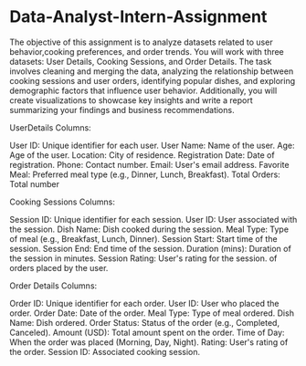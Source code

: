 # Data-Analyst-Intern-Assignment

The objective of this assignment is to analyze datasets related to user behavior,cooking preferences, and order trends.
You will work with three datasets: User Details, Cooking Sessions, and Order Details.
The task involves cleaning and merging the data, analyzing the relationship between cooking sessions and user orders, identifying popular dishes, and exploring demographic factors that influence user behavior.
Additionally, you will create visualizations to showcase key insights and write a report summarizing your findings and business recommendations.

UserDetails Columns:

User ID: Unique identifier for each user.
User Name: Name of the user.
Age: Age of the user.
Location: City of residence.
Registration Date: Date of registration.
Phone: Contact number.
Email: User's email address.
Favorite Meal: Preferred meal type (e.g., Dinner, Lunch, Breakfast).
Total Orders: Total number

Cooking Sessions Columns:

Session ID: Unique identifier for each session.
User ID: User associated with the session.
Dish Name: Dish cooked during the session.
Meal Type: Type of meal (e.g., Breakfast, Lunch, Dinner).
Session Start: Start time of the session.
Session End: End time of the session.
Duration (mins): Duration of the session in minutes.
Session Rating: User's rating for the session. of orders placed by the user.

Order Details Columns:

Order ID: Unique identifier for each order.
User ID: User who placed the order.
Order Date: Date of the order.
Meal Type: Type of meal ordered.
Dish Name: Dish ordered.
Order Status: Status of the order (e.g., Completed, Canceled).
Amount (USD): Total amount spent on the order.
Time of Day: When the order was placed (Morning, Day, Night).
Rating: User's rating of the order.
Session ID: Associated cooking session.
